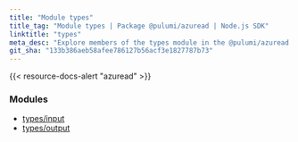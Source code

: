 ```yaml
---
title: "Module types"
title_tag: "Module types | Package @pulumi/azuread | Node.js SDK"
linktitle: "types"
meta_desc: "Explore members of the types module in the @pulumi/azuread package."
git_sha: "133b386aeb58afee786127b56acf3e1827787b73"
---
```


<!-- WARNING: this page was generated by a tool. Do not edit it by hand. -->
<!-- To change it, please see https://github.com/pulumi/docs/tree/master/tools/tscdocgen. -->

{{< resource-docs-alert "azuread" >}}


<h3>Modules</h3>
<ul class="api">
    <li><a href="input/"><span class="symbol module"></span>types/input</a></li>
    <li><a href="output/"><span class="symbol module"></span>types/output</a></li>
</ul>








